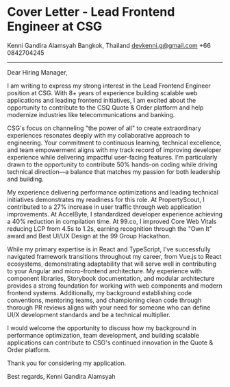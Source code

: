 # Cover Letter - Lead Frontend Engineer at CSG

Kenni Gandira Alamsyah
Bangkok, Thailand
devkenni.g@gmail.com
+66 0842704245

---

Dear Hiring Manager,

I am writing to express my strong interest in the Lead Frontend Engineer position at CSG. With 8+ years of experience building scalable web applications and leading frontend initiatives, I am excited about the opportunity to contribute to the CSQ Quote & Order platform and help modernize industries like telecommunications and banking.

CSG's focus on channeling "the power of all" to create extraordinary experiences resonates deeply with my collaborative approach to engineering. Your commitment to continuous learning, technical excellence, and team empowerment aligns with my track record of improving developer experience while delivering impactful user-facing features. I'm particularly drawn to the opportunity to contribute 50% hands-on coding while driving technical direction—a balance that matches my passion for both leadership and building.

My experience delivering performance optimizations and leading technical initiatives demonstrates my readiness for this role. At PropertyScout, I contributed to a 27% increase in user traffic through web application improvements. At AccelByte, I standardized developer experience achieving a 40% reduction in compilation time. At 99.co, I improved Core Web Vitals reducing LCP from 4.5s to 1.2s, earning recognition through the "Own It" award and Best UI/UX Design at the 99 Group Hackathon.

While my primary expertise is in React and TypeScript, I've successfully navigated framework transitions throughout my career, from Vue.js to React ecosystems, demonstrating adaptability that will serve well in contributing to your Angular and micro-frontend architecture. My experience with component libraries, Storybook documentation, and modular architecture provides a strong foundation for working with web components and modern frontend systems. Additionally, my background establishing code conventions, mentoring teams, and championing clean code through thorough PR reviews aligns with your need for someone who can define UI/X development standards and be a technical multiplier.

I would welcome the opportunity to discuss how my background in performance optimization, team development, and building scalable applications can contribute to CSG's continued innovation in the Quote & Order platform.

Thank you for considering my application.

Best regards,
Kenni Gandira Alamsyah
